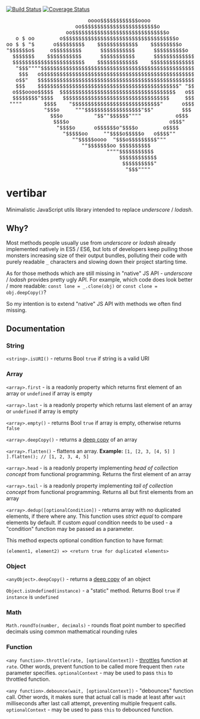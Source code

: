 [![Build Status](https://travis-ci.org/AndrewKovalenko/vertibar.svg?branch=master)](https://travis-ci.org/AndrewKovalenko/vertibar)
[![Coverage Status](https://coveralls.io/repos/github/AndrewKovalenko/vertibar/badge.svg?branch=master)](https://coveralls.io/github/AndrewKovalenko/vertibar?branch=master)

<pre>
                          oooo$$$$$$$$$$$$oooo
                      oo$$$$$$$$$$$$$$$$$$$$$$$$o
                   oo$$$$$$$$$$$$$$$$$$$$$$$$$$$$$$o         o$   $$ o$
   o $ oo        o$$$$$$$$$$$$$$$$$$$$$$$$$$$$$$$$$$$$o       $$ $$ $$o$
oo $ $ "$      o$$$$$$$$$    $$$$$$$$$$$$$    $$$$$$$$$o       $$$o$$o$
"$$$$$$o$     o$$$$$$$$$      $$$$$$$$$$$      $$$$$$$$$$o    $$$$$$$$
  $$$$$$$    $$$$$$$$$$$      $$$$$$$$$$$      $$$$$$$$$$$$$$$$$$$$$$$
  $$$$$$$$$$$$$$$$$$$$$$$    $$$$$$$$$$$$$    $$$$$$$$$$$$$$  """$$$
   "$$$""""$$$$$$$$$$$$$$$$$$$$$$$$$$$$$$$$$$$$$$$$$$$$$$$$$     "$$$
    $$$   o$$$$$$$$$$$$$$$$$$$$$$$$$$$$$$$$$$$$$$$$$$$$$$$$$$     "$$$o
   o$$"   $$$$$$$$$$$$$$$$$$$$$$$$$$$$$$$$$$$$$$$$$$$$$$$$$$$       $$$o
   $$$    $$$$$$$$$$$$$$$$$$$$$$$$$$$$$$$$$$$$$$$$$$$$$" "$$$$$$ooooo$$$$o
  o$$$oooo$$$$$  $$$$$$$$$$$$$$$$$$$$$$$$$$$$$$$$$$$$$   o$$$$$$$$$$$$$$$$$
  $$$$$$$$"$$$$   $$$$$$$$$$$$$$$$$$$$$$$$$$$$$$$$$$     $$$$""""""""
 """"       $$$$    "$$$$$$$$$$$$$$$$$$$$$$$$$$$$"      o$$$
            "$$$o     """$$$$$$$$$$$$$$$$$$"$$"         $$$
              $$$o          "$$""$$$$$$""""           o$$$
               $$$$o                                o$$$"
                "$$$$o      o$$$$$$o"$$$$o        o$$$$
                  "$$$$$oo     ""$$$$o$$$$$o   o$$$$""
                     ""$$$$$oooo  "$$$o$$$$$$$$$"""
                        ""$$$$$$$oo $$$$$$$$$$
                                """"$$$$$$$$$$$
                                    $$$$$$$$$$$$
                                     $$$$$$$$$$"
                                      "$$$""""
</pre>

# vertibar
Minimalistic JavaScript utils library intended to replace *underscore* / *lodash*.

## Why?

Most methods people usually use from *underscore* or *lodash* already implemented natively in ES5 / ES6, but lots of developers keep pulling those monsters increasing size of their output bundles, polluting their code with purely readable `_` characters and slowing down their project starting time.

  As for those methods which are still missing in "native" JS API - *underscore* / *lodash* provides pretty ugly API. For example, which code does look better / more readable: `const lone = _.clone(obj)` or `const clone = obj.deepCopy()`?

So my intention is to extend "native" JS API with methods we often find missing.


## Documentation

### String

`<string>.isURI()` - returns Bool `true` if string is a valid URI

### Array
`<array>.first` - is a readonly property which returns first element of an array or `undefined` if array is empty

`<array>.last` - is a readonly property which returns last element of an array or `undefined` if array is empty

`<array>.empty()` - returns Bool `true` if array is empty, otherwise returns `false`

`<array>.deepCopy()` - returns a [deep copy](https://en.wikipedia.org/wiki/Object_copying) of an array

`<array>.flatten()` - flattens an array. **Example:** `[1, [2, 3, [4, 5] ] ].flatten(); // [1, 2, 3, 4, 5]`

`<array>.head` - is a readonly property implementing *head of collection concept* from functional programming. Returns the first element of an array

`<array>.tail` - is a readonly property implementing *tail of collection concept* from functional programming. Returns all but first elements from an array

`<array>.dedup([optionalCondition])` - returns array with no duplicated elements, if there where any.
  This function uses *strict equal* to compare elements by default. If custom *equal* condition needs to be used - a "condition" function may be passed as a parameter.

  This method expects optional condition function to have format:
  ```
  (element1, element2) => <return true for duplicated elements>
  ```

### Object
`<anyObject>.deepCopy()` - returns a [deep copy](https://en.wikipedia.org/wiki/Object_copying) of an object

`Object.isUndefined(instance)` - a "static" method. Returns Bool `true` if `instance` is `undefined`

### Math
`Math.roundTo(number, decimals)` - rounds float point number to specified decimals using common mathematical rounding rules

### Function
`<any function>.throttle(rate, [optionalContext])` - [throttles](https://en.wikipedia.org/wiki/Throttling_process_(computing)) function at `rate`. Other words, prevent function to be called more frequent then `rate` parameter specifies. `optionalContext` - may be used to pass `this` to throttled function.

`<any function>.debounce(wait, [optionalContext])` - "debounces" function call. Other words, it makes sure that actual call is made at least after `wait` milliseconds after last call attempt, preventing multiple frequent calls. `optionalContext` - may be used to pass `this` to debounced function.
